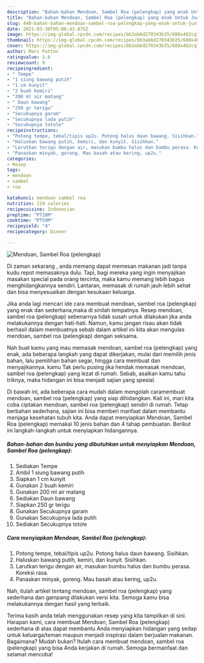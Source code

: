 ```yaml
---
description: "Bahan-bahan Mendoan, Sambel Roa (pelengkap) yang enak Untuk Jualan"
title: "Bahan-bahan Mendoan, Sambel Roa (pelengkap) yang enak Untuk Jualan"
slug: 440-bahan-bahan-mendoan-sambel-roa-pelengkap-yang-enak-untuk-jualan
date: 2021-03-30T05:06:43.075Z
image: https://img-global.cpcdn.com/recipes/bb3ab6d270343b35/680x482cq70/mendoan-sambel-roa-pelengkap-foto-resep-utama.jpg
thumbnail: https://img-global.cpcdn.com/recipes/bb3ab6d270343b35/680x482cq70/mendoan-sambel-roa-pelengkap-foto-resep-utama.jpg
cover: https://img-global.cpcdn.com/recipes/bb3ab6d270343b35/680x482cq70/mendoan-sambel-roa-pelengkap-foto-resep-utama.jpg
author: Marc Patton
ratingvalue: 3.6
reviewcount: 9
recipeingredient:
- " Tempe"
- "1 siung bawang putih"
- "1 cm kunyit"
- "2 buah kemiri"
- "200 ml air matang"
- " Daun bawang"
- "250 gr terigu"
- "Secukupnya garam"
- "Secukupnya lada putih"
- "Secukupnya totole"
recipeinstructions:
- "Potong tempe, tebal/tipis up2u. Potong halus daun bawang. Sisihkan."
- "Haluskan bawang putih, kemiri, dan kunyit. Sisihkan."
- "Larutkan terigu dengan air, masukan bumbu halus dan bumbu perasa. Koreksi rasa."
- "Panaskan minyak, goreng. Mau basah atau kering, up2u."
categories:
- Resep
tags:
- mendoan
- sambel
- roa

katakunci: mendoan sambel roa 
nutrition: 219 calories
recipecuisine: Indonesian
preptime: "PT28M"
cooktime: "PT59M"
recipeyield: "4"
recipecategory: Dinner

---
```



![Mendoan, Sambel Roa (pelengkap)](https://img-global.cpcdn.com/recipes/bb3ab6d270343b35/680x482cq70/mendoan-sambel-roa-pelengkap-foto-resep-utama.jpg)

Di zaman  sekarang , anda memang dapat memesan makanan jadi tanpa kudu repot memasaknya dulu. Tapi, bagi mereka yang ingin menyajikan masakan special pada orang tercinta, maka kamu memang lebih bagus menghidangkannya sendiri. Lantaran, memasak di rumah jauh lebih sehat dan bisa menyesuaikan dengan kesukaan keluarga.

Jika anda lagi mencari ide cara membuat mendoan, sambel roa (pelengkap) yang enak dan sederhana,maka di sinilah tempatnya. Resep mendoan, sambel roa (pelengkap)  sebenarnya tidak susah untuk dilakukan jika anda melakukannya dengan hati-hati. Namun, kamu jangan risau akan tidak berhasil dalam membuatnya 
sebab dalam artikel ini kita akan mengulas mendoan, sambel roa (pelengkap) dengan seksama.  



Nah buat kamu yang mau memasak mendoan, sambel roa (pelengkap) yang enak, ada beberapa langkah yang dapat dikerjakan, mulai dari memilih jenis bahan, lalu pemilihan bahan segar, hingga cara membuat dan menyajikannya. kamu Tak perlu pusing jika hendak memasak mendoan, sambel roa (pelengkap) yang lezat di rumah. Sebab, asalkan kamu  tahu triknya, maka hidangan ini bisa menjadi sajian yang spesial.

Di bawah ini, ada beberapa cara mudah dalam mengolah caramembuat mendoan, sambel roa (pelengkap) yang siap dihidangkan. Kali ini, mari kita coba ciptakan mendoan, sambel roa (pelengkap) sendiri di rumah. Tetap berbahan sederhana, sajian ini bisa memberi manfaat dalam membantu menjaga kesehatan tubuh kita. Anda dapat menyiapkan Mendoan, Sambel Roa (pelengkap) memakai 10 jenis bahan dan 4 tahap pembuatan. Berikut ini langkah-langkah untuk menyiapkan hidangannya.

<!--inarticleads1-->

##### Bahan-bahan dan bumbu yang dibutuhkan untuk menyiapkan Mendoan, Sambel Roa (pelengkap):

1. Sediakan  Tempe
1. Ambil 1 siung bawang putih
1. Siapkan 1 cm kunyit
1. Gunakan 2 buah kemiri
1. Gunakan 200 ml air matang
1. Sediakan  Daun bawang
1. Siapkan 250 gr terigu
1. Gunakan Secukupnya garam
1. Gunakan Secukupnya lada putih
1. Sediakan Secukupnya totole




<!--inarticleads2-->

##### Cara menyiapkan Mendoan, Sambel Roa (pelengkap):

1. Potong tempe, tebal/tipis up2u. Potong halus daun bawang. Sisihkan.
1. Haluskan bawang putih, kemiri, dan kunyit. Sisihkan.
1. Larutkan terigu dengan air, masukan bumbu halus dan bumbu perasa. Koreksi rasa.
1. Panaskan minyak, goreng. Mau basah atau kering, up2u.




Nah, itulah artikel tentang  mendoan, sambel roa (pelengkap)  yang sederhana dan gampang dilakukan versi kita. Semoga kamu bisa melakukannya dengan hasil yang terbaik. 

Terima kasih anda telah menggunakan resep yang kita tampilkan di sini. Harapan kami, cara membuat  Mendoan, Sambel Roa (pelengkap) sederhana di atas dapat membantu Anda menyiapkan hidangan yang sedap untuk keluarga/teman maupun menjadi inspirasi dalam berjualan makanan. Bagaimana? Mudah bukan? Itulah cara membuat mendoan, sambel roa (pelengkap) yang bisa Anda kerjakan di rumah. Semoga bermanfaat dan selamat mencoba!

